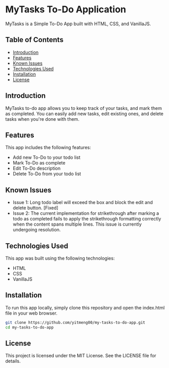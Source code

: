 # MyTasks To-Do Application

MyTasks is a Simple To-Do App built with HTML, CSS, and VanillaJS.

## Table of Contents

- [Introduction](#introduction)
- [Features](#features)
- [Known Issues](#known-issues)
- [Technologies Used](#technologies-used)
- [Installation](#installation)
- [License](#license)

## Introduction

MyTasks to-do app allows you to keep track of your tasks, and mark them as completed. You can easily add new tasks, edit existing ones, and delete tasks when you're done with them.

## Features

This app includes the following features:

- Add new To-Do to your todo list
- Mark To-Do as complete
- Edit To-Do description
- Delete To-Do from your todo list

## Known Issues

- Issue 1: Long todo label will exceed the box and block the edit and delete button. [Fixed]
- Issue 2: The current implementation for strikethrough after marking a todo as completed fails to apply the strikethrough formatting correctly when the content spans multiple lines. This issue is currently undergoing resolution.

## Technologies Used

This app was built using the following technologies:

- HTML
- CSS
- VanillaJS

## Installation

To run this app locally, simply clone this repository and open the index.html file in your web browser.

```bash
git clone https://github.com/yitmeng00/my-tasks-to-do-app.git
cd my-tasks-to-do-app
```

## License
This project is licensed under the MIT License. See the LICENSE file for details.
